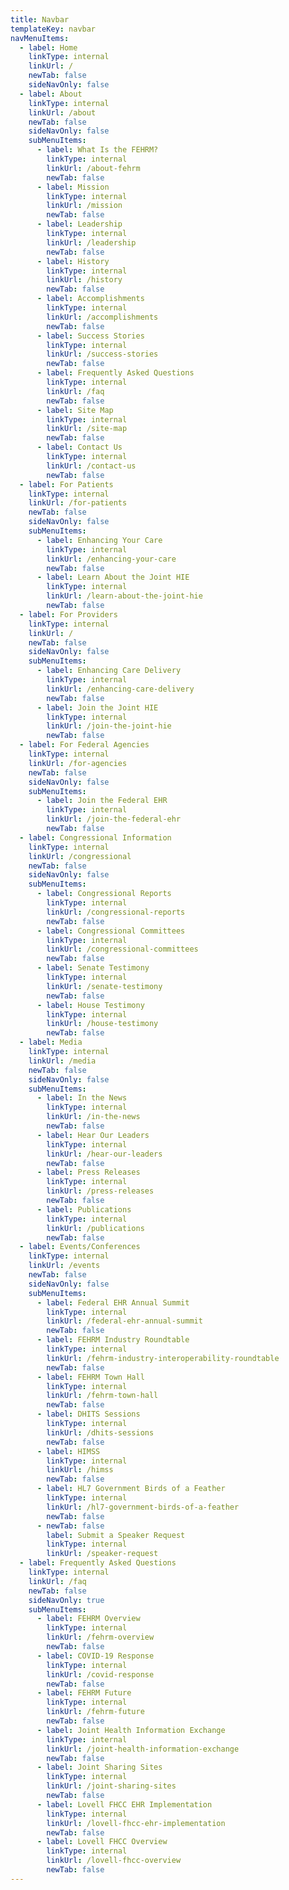 ```yaml
---
title: Navbar
templateKey: navbar
navMenuItems:
  - label: Home
    linkType: internal
    linkUrl: /
    newTab: false
    sideNavOnly: false
  - label: About
    linkType: internal
    linkUrl: /about
    newTab: false
    sideNavOnly: false
    subMenuItems:
      - label: What Is the FEHRM?
        linkType: internal
        linkUrl: /about-fehrm
        newTab: false
      - label: Mission
        linkType: internal
        linkUrl: /mission
        newTab: false
      - label: Leadership
        linkType: internal
        linkUrl: /leadership
        newTab: false
      - label: History
        linkType: internal
        linkUrl: /history
        newTab: false
      - label: Accomplishments
        linkType: internal
        linkUrl: /accomplishments
        newTab: false
      - label: Success Stories
        linkType: internal
        linkUrl: /success-stories
        newTab: false
      - label: Frequently Asked Questions
        linkType: internal
        linkUrl: /faq
        newTab: false
      - label: Site Map
        linkType: internal
        linkUrl: /site-map
        newTab: false
      - label: Contact Us
        linkType: internal
        linkUrl: /contact-us
        newTab: false
  - label: For Patients
    linkType: internal
    linkUrl: /for-patients
    newTab: false
    sideNavOnly: false
    subMenuItems:
      - label: Enhancing Your Care
        linkType: internal
        linkUrl: /enhancing-your-care
        newTab: false
      - label: Learn About the Joint HIE
        linkType: internal
        linkUrl: /learn-about-the-joint-hie
        newTab: false
  - label: For Providers
    linkType: internal
    linkUrl: /
    newTab: false
    sideNavOnly: false
    subMenuItems:
      - label: Enhancing Care Delivery
        linkType: internal
        linkUrl: /enhancing-care-delivery
        newTab: false
      - label: Join the Joint HIE
        linkType: internal
        linkUrl: /join-the-joint-hie
        newTab: false
  - label: For Federal Agencies
    linkType: internal
    linkUrl: /for-agencies
    newTab: false
    sideNavOnly: false
    subMenuItems:
      - label: Join the Federal EHR
        linkType: internal
        linkUrl: /join-the-federal-ehr
        newTab: false
  - label: Congressional Information
    linkType: internal
    linkUrl: /congressional
    newTab: false
    sideNavOnly: false
    subMenuItems:
      - label: Congressional Reports
        linkType: internal
        linkUrl: /congressional-reports
        newTab: false
      - label: Congressional Committees
        linkType: internal
        linkUrl: /congressional-committees
        newTab: false
      - label: Senate Testimony
        linkType: internal
        linkUrl: /senate-testimony
        newTab: false
      - label: House Testimony
        linkType: internal
        linkUrl: /house-testimony
        newTab: false
  - label: Media
    linkType: internal
    linkUrl: /media
    newTab: false
    sideNavOnly: false
    subMenuItems:
      - label: In the News
        linkType: internal
        linkUrl: /in-the-news
        newTab: false
      - label: Hear Our Leaders
        linkType: internal
        linkUrl: /hear-our-leaders
        newTab: false
      - label: Press Releases
        linkType: internal
        linkUrl: /press-releases
        newTab: false
      - label: Publications
        linkType: internal
        linkUrl: /publications
        newTab: false
  - label: Events/Conferences
    linkType: internal
    linkUrl: /events
    newTab: false
    sideNavOnly: false
    subMenuItems:
      - label: Federal EHR Annual Summit
        linkType: internal
        linkUrl: /federal-ehr-annual-summit
        newTab: false
      - label: FEHRM Industry Roundtable
        linkType: internal
        linkUrl: /fehrm-industry-interoperability-roundtable
        newTab: false
      - label: FEHRM Town Hall
        linkType: internal
        linkUrl: /fehrm-town-hall
        newTab: false
      - label: DHITS Sessions
        linkType: internal
        linkUrl: /dhits-sessions
        newTab: false
      - label: HIMSS
        linkType: internal
        linkUrl: /himss
        newTab: false
      - label: HL7 Government Birds of a Feather
        linkType: internal
        linkUrl: /hl7-government-birds-of-a-feather
        newTab: false
      - newTab: false
        label: Submit a Speaker Request
        linkType: internal
        linkUrl: /speaker-request
  - label: Frequently Asked Questions
    linkType: internal
    linkUrl: /faq
    newTab: false
    sideNavOnly: true
    subMenuItems:
      - label: FEHRM Overview
        linkType: internal
        linkUrl: /fehrm-overview
        newTab: false
      - label: COVID-19 Response
        linkType: internal
        linkUrl: /covid-response
        newTab: false
      - label: FEHRM Future
        linkType: internal
        linkUrl: /fehrm-future
        newTab: false
      - label: Joint Health Information Exchange
        linkType: internal
        linkUrl: /joint-health-information-exchange
        newTab: false
      - label: Joint Sharing Sites
        linkType: internal
        linkUrl: /joint-sharing-sites
        newTab: false
      - label: Lovell FHCC EHR Implementation
        linkType: internal
        linkUrl: /lovell-fhcc-ehr-implementation
        newTab: false
      - label: Lovell FHCC Overview
        linkType: internal
        linkUrl: /lovell-fhcc-overview
        newTab: false
---
```


